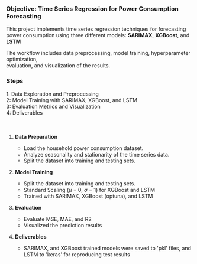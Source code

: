 ### Objective: Time Series Regression for Power Consumption Forecasting

This project implements time series regression techniques for forecasting <br>
power consumption using three different models: **SARIMAX**, **XGBoost**, and **LSTM** <br>

The workflow includes data preprocessing, model training, hyperparameter optimization, <br>
 evaluation, and visualization of the results.

### Steps
1: Data Exploration and Preprocessing <br>
2: Model Training with SARIMAX, XGBoost, and LSTM <br>
3: Evaluation Metrics and Visualization <br>
4: Deliverables <br>
<br>
<br>

1. **Data Preparation**
    - Load the household power consumption dataset.
    - Analyze seasonality and stationarity of the time series data.
    - Split the dataset into training and testing sets.

2. **Model Training**
    - Split the dataset into training and testing sets.
    - Standard Scaling ($\mu$ = 0, $\sigma$ = 1) for XGBoost and LSTM
    - Trained with SARIMAX, XGBoost (optuna), and LSTM 

3. **Evaluation**
    - Evaluate MSE, MAE, and R2
    - Visualized the prediction results

4. **Deliverables**
    - SARIMAX, and XGBoost trained models were saved to 'pkl'
    files, and LSTM to 'keras' for reproducing test results
